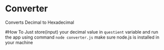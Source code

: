 # Converter
Converts Decimal to Hexadecimal

#How To
Just store(input) your decimal value in `questient` variable and run the app using command `node converter.js` 
make sure node.js is installed in your machine
